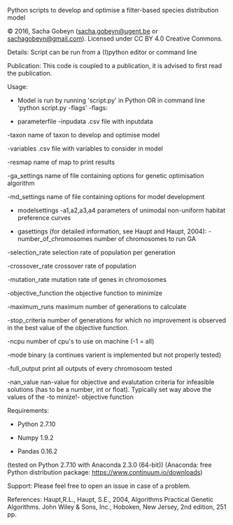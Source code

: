 
Python scripts to develop and optimise a filter-based species distribution model

© 2016, Sacha Gobeyn (sacha.gobeyn@ugent.be or sachagobeyn@gmail.com). Licensed under CC BY 4.0 Creative Commons.

Details: Script can be run from a (I)python editor or command line
 
Publication: This code is coupled to a publication, it is advised to first read the publication.

Usage:

  * Model is run by running 'script.py' in Python OR in command line 'python script.py -flags'
   -flags: 

  * parameterfile
   -inpudata                  .csv file with inputdata

   -taxon                     name of taxon to develop and optimise model
 
   -variables                 .csv file with variables to consider in model

   -resmap                    name of map to print results
 
   -ga_settings               name of file containing options for genetic optimisation algorithm

   -md_settings               name of file containing options for model development


  * modelsettings
   -a1,a2,a3,a4               parameters of unimodal non-uniform habitat preference curves

  * gasettings (for detailed information, see Haupt and Haupt, 2004):
   -number_of_chromosomes     number of chromosomes to run GA

   -selection_rate            selection rate of population per generation
 
   -crossover_rate            crossover rate of population
 
   -mutation_rate             mutation rate of genes in chromosomes
 
   -objective_function        the objective function to minimize
 
   -maximum_runs              maximum number of generations to calculate
 
   -stop_criteria             number of generations for which no improvement is observed in the best value of the objective function.
 
   -ncpu                      number of cpu's to use on machine (-1 = all)
 
   -mode                      binary (a continues varient is implemented but not properly tested)

   -full_output               print all outputs of every chromosoom tested
 
   -nan_value                 nan-value for objective and evalutation criteria for infeasible solutions (has to be a number, int or float). Typically set way above the values of the -to minize!- objective function

Requirements:
  * Python 2.7.10
  
  * Numpy 1.9.2  
  
  * Pandas 0.16.2

  
  (tested on Python 2.7.10 with Anaconda 2.3.0 (64-bit)) 
  (Anaconda: free Python distribution package: https://www.continuum.io/downloads)
  

Support: Please feel free to open an issue in case of a problem.

References:
 Haupt,R.L., Haupt, S.E., 2004, Algorithms Practical Genetic Algorithms. John Wiley & Sons, Inc., Hoboken, New Jersey, 2nd edition, 251 pp.
